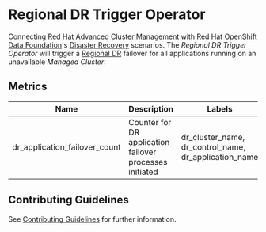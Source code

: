 # Regional DR Trigger Operator

Connecting [Red Hat Advanced Cluster Management][acm] with [Red Hat OpenShift Data Foundation][odf]'s
[Disaster Recovery][dr] scenarios. The _Regional DR Trigger Operator_ will trigger a [Regional DR][regional] failover
for all applications running on an unavailable _Managed Cluster_.

## Metrics

| Name                           | Description                                             | Labels                                                |
|--------------------------------|---------------------------------------------------------|-------------------------------------------------------|
| dr_application_failover_count  | Counter for DR application failover processes initiated | dr_cluster_name, dr_control_name, dr_application_name |

## Contributing Guidelines

See [Contributing Guidelines](.github/CONTRIBUTING.md) for further information.

<!--LINKS-->
[acm]: https://www.redhat.com/en/technologies/management/advanced-cluster-management
[odf]: https://access.redhat.com/documentation/en-us/red_hat_openshift_data_foundation/4.14
[dr]: https://access.redhat.com/documentation/en-us/red_hat_openshift_data_foundation/4.14/html/configuring_openshift_data_foundation_disaster_recovery_for_openshift_workloads/index
[regional]: https://access.redhat.com/documentation/en-us/red_hat_openshift_data_foundation/4.14/html/configuring_openshift_data_foundation_disaster_recovery_for_openshift_workloads/rdr-solution
